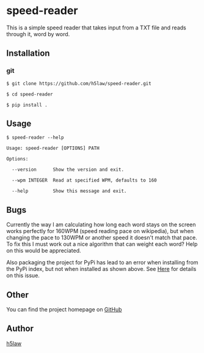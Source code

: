 # speed-reader

This is a simple speed reader that takes input from a TXT file and reads through it, word by word.

## Installation

### git

```$ git clone https://github.com/h5law/speed-reader.git```

```$ cd speed-reader```

```$ pip install .```


## Usage

```$ speed-reader --help```


```Usage: speed-reader [OPTIONS] PATH```

```Options:```

```  --version      Show the version and exit.```

```  --wpm INTEGER  Read at specified WPM, defaults to 160```

```  --help         Show this message and exit.```


## Bugs

Currently the way I am calculating how long each word stays on the screen works perfectly for 160WPM (speed reading pace on wikipedia), but when changing the pace to 130WPM or another speed it doesn't match that pace. To fix this I must work out a nice algorithm that can weight each word? Help on this would be appreciated.

Also packaging the project for PyPi has lead to an error when installing from the PyPi index, but not when installed as shown above. See [Here](https://stackoverflow.com/questions/64405685/how-to-fix-a-modulenotfounderror-when-packaging-a-python-app-for-pypi) for details on this issue.


## Other
You can find the project homepage on [GitHub](https://github.com/h5law/speed-reader)

## Author
[h5law](https://github.com/h5law)